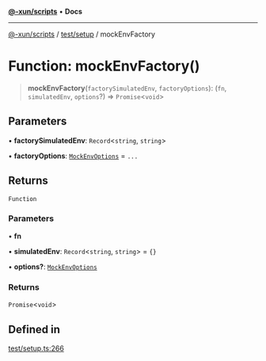 [**@-xun/scripts**](../../../README.md) • **Docs**

***

[@-xun/scripts](../../../README.md) / [test/setup](../README.md) / mockEnvFactory

# Function: mockEnvFactory()

> **mockEnvFactory**(`factorySimulatedEnv`, `factoryOptions`): (`fn`, `simulatedEnv`, `options`?) => `Promise`\<`void`\>

## Parameters

• **factorySimulatedEnv**: `Record`\<`string`, `string`\>

• **factoryOptions**: [`MockEnvOptions`](../type-aliases/MockEnvOptions.md) = `...`

## Returns

`Function`

### Parameters

• **fn**

• **simulatedEnv**: `Record`\<`string`, `string`\> = `{}`

• **options?**: [`MockEnvOptions`](../type-aliases/MockEnvOptions.md)

### Returns

`Promise`\<`void`\>

## Defined in

[test/setup.ts:266](https://github.com/Xunnamius/xscripts/blob/4c305ac01bcb5579e4796a0cd2b08508dc5de5e1/test/setup.ts#L266)
